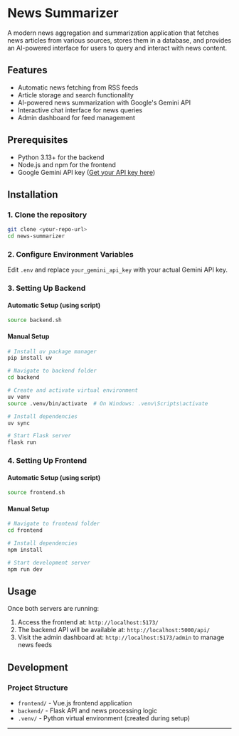 # News Summarizer

A modern news aggregation and summarization application that fetches news articles from various sources, stores them in a database, and provides an AI-powered interface for users to query and interact with news content.

## Features

-   Automatic news fetching from RSS feeds
-   Article storage and search functionality
-   AI-powered news summarization with Google's Gemini API
-   Interactive chat interface for news queries
-   Admin dashboard for feed management

## Prerequisites

-   Python 3.13+ for the backend
-   Node.js and npm for the frontend
-   Google Gemini API key ([Get your API key here](https://makersuite.google.com/app/apikey))

## Installation

### 1. Clone the repository

```bash
git clone <your-repo-url>
cd news-summarizer
```

### 2. Configure Environment Variables

Edit `.env` and replace `your_gemini_api_key` with your actual Gemini API key.

### 3. Setting Up Backend

#### Automatic Setup (using script)

```bash
source backend.sh
```

#### Manual Setup

```bash
# Install uv package manager
pip install uv

# Navigate to backend folder
cd backend

# Create and activate virtual environment
uv venv
source .venv/bin/activate  # On Windows: .venv\Scripts\activate

# Install dependencies
uv sync

# Start Flask server
flask run
```

### 4. Setting Up Frontend

#### Automatic Setup (using script)

```bash
source frontend.sh
```

#### Manual Setup

```bash
# Navigate to frontend folder
cd frontend

# Install dependencies
npm install

# Start development server
npm run dev
```

## Usage

Once both servers are running:

1. Access the frontend at: `http://localhost:5173/`
2. The backend API will be available at: `http://localhost:5000/api/`
3. Visit the admin dashboard at: `http://localhost:5173/admin` to manage news feeds

## Development

### Project Structure

-   `frontend/` - Vue.js frontend application
-   `backend/` - Flask API and news processing logic
-   `.venv/` - Python virtual environment (created during setup)

---
